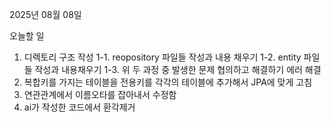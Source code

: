 2025년 08월 08일

오늘할 일
1. 디렉토리 구조 작성
1-1. reopository 파일들 작성과 내용 채우기
1-2. entity 파일들 작성과 내용채우기
1-3. 위 두 과정 중 발생한 문제 협의하고 해결하기
에러 해결
1. 복합키를 가지는 테이블을 전용키를 각각의 테이블에 추가해서 JPA에 맞게 고침
2. 연관관계에서 이름오타를 잡아내서 수정함
3. ai가 작성한 코드에서 환각제거
